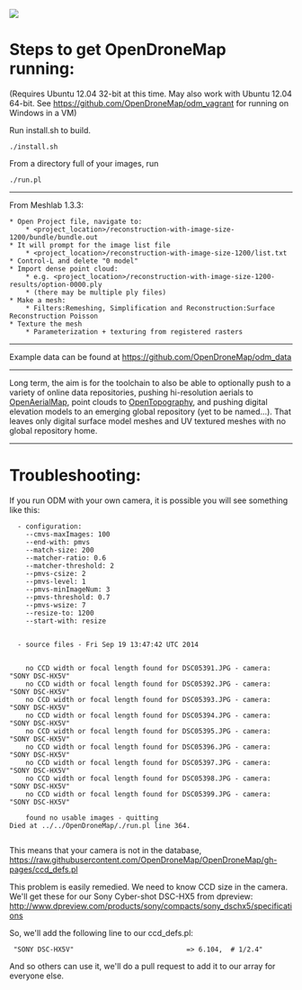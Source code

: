 ![](https://opendronemap.github.io/OpenDroneMap/img/odm_image.png)

Steps to get OpenDroneMap running:
==================================

(Requires Ubuntu 12.04 32-bit at this time. May also work with Ubuntu 12.04 64-bit.  See https://github.com/OpenDroneMap/odm_vagrant for running on Windows in a VM)

Run install.sh to build.

``` ./install.sh ```

From a directory full of your images, run

``` ./run.pl ```

---


From Meshlab 1.3.3:

	* Open Project file, navigate to:
		* <project_location>/reconstruction-with-image-size-1200/bundle/bundle.out
	* It will prompt for the image list file
		* <project_location>/reconstruction-with-image-size-1200/list.txt
	* Control-L and delete "0 model"
	* Import dense point cloud:
		* e.g. <project_location>/reconstruction-with-image-size-1200-results/option-0000.ply
		* (there may be multiple ply files)
	* Make a mesh:
		* Filters:Remeshing, Simplification and Reconstruction:Surface Reconstruction Poisson
	* Texture the mesh
		* Parameterization + texturing from registered rasters

---

Example data can be found at https://github.com/OpenDroneMap/odm_data

---

Long term, the aim is for the toolchain to also be able to optionally push to a variety of online data repositories, pushing hi-resolution aerials to [OpenAerialMap](http://opentopography.org/), point clouds to [OpenTopography](http://opentopography.org/), and pushing digital elevation models to an emerging global repository (yet to be named...). That leaves only digital surface model meshes and UV textured meshes with no global repository home.

---

Troubleshooting:
================

If you run ODM with your own camera, it is possible you will see something like this:

```
  - configuration:
    --cmvs-maxImages: 100
    --end-with: pmvs
    --match-size: 200
    --matcher-ratio: 0.6
    --matcher-threshold: 2
    --pmvs-csize: 2
    --pmvs-level: 1
    --pmvs-minImageNum: 3
    --pmvs-threshold: 0.7
    --pmvs-wsize: 7
    --resize-to: 1200
    --start-with: resize


  - source files - Fri Sep 19 13:47:42 UTC 2014


    no CCD width or focal length found for DSC05391.JPG - camera: "SONY DSC-HX5V"
    no CCD width or focal length found for DSC05392.JPG - camera: "SONY DSC-HX5V"
    no CCD width or focal length found for DSC05393.JPG - camera: "SONY DSC-HX5V"
    no CCD width or focal length found for DSC05394.JPG - camera: "SONY DSC-HX5V"
    no CCD width or focal length found for DSC05395.JPG - camera: "SONY DSC-HX5V"
    no CCD width or focal length found for DSC05396.JPG - camera: "SONY DSC-HX5V"
    no CCD width or focal length found for DSC05397.JPG - camera: "SONY DSC-HX5V"
    no CCD width or focal length found for DSC05398.JPG - camera: "SONY DSC-HX5V"
    no CCD width or focal length found for DSC05399.JPG - camera: "SONY DSC-HX5V"

    found no usable images - quitting
Died at ../../OpenDroneMap/./run.pl line 364.


```

This means that your camera is not in the database, https://raw.githubusercontent.com/OpenDroneMap/OpenDroneMap/gh-pages/ccd_defs.pl

This problem is easily remedied. We need to know CCD size in the camera. We'll get these for our Sony Cyber-shot DSC-HX5 from dpreview: http://www.dpreview.com/products/sony/compacts/sony_dschx5/specifications

So, we'll add the following line to our ccd_defs.pl:

     "SONY DSC-HX5V"                            => 6.104,  # 1/2.4"
     
And so others can use it, we'll do a pull request to add it to our array for everyone else.
